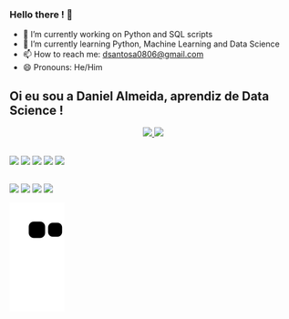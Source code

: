### Hello there ! 👋


- 🔭 I’m currently working on Python and SQL scripts
- 🌱 I’m currently learning Python, Machine Learning and Data Science
- 📫 How to reach me: dsantosa0806@gmail.com
- 😄 Pronouns: He/Him


## Oi eu sou a Daniel Almeida, aprendiz de Data Science !
<div align="center">
  <a href="https://github.com/dsantosa0806">
  <img height="200em" src="https://github-readme-stats.vercel.app/api?username=dsantosa0806&show_icons=true&theme=radical&include_all_commits=true&count_private=true"/>
  <img height="200em" src="https://github-readme-stats.vercel.app/api/top-langs/?username=dsantosa0806&layout=compact&langs_count=7&theme=radical"/>
</div>
 
<div style="display: inline_block"><br> 
  

  <a href="" target="_blank"><img src="https://img.shields.io/badge/Python-14354C?style=for-the-badge&logo=python&logoColor=white" target="_blank"></a>
  <a href="" target="_blank"><img src="https://img.shields.io/badge/PostgreSQL-316192?style=for-the-badge&logo=postgresql&logoColor=white" target="_blank"></a>
  <a href="" target="_blank"><img src="https://img.shields.io/badge/MySQL-00000F?style=for-the-badge&logo=mysql&logoColor=white" target="_blank"></a>
  <a href="" target="_blank"><img src="https://img.shields.io/badge/Microsoft_SQL_Server-CC2927?style=for-the-badge&logo=microsoft-sql-server&logoColor=white" target="_blank"></a>
  <a href="" target="_blank"><img src="https://img.shields.io/badge/Microsoft_Excel-217346?style=for-the-badge&logo=microsoft-excel&logoColor=white" target="_blank"></a>

</div>
  
  ##
 
<div> 
 <a href="https://discord.gg/pDbY76q8Qf" target="_blank"><img src="https://img.shields.io/badge/Discord-7289DA?style=for-the-badge&logo=discord&logoColor=white" target="_blank"></a> 
  <a href = "mailto:dsantosa0806@gmail.com"><img src="https://img.shields.io/badge/Gmail-D14836?style=for-the-badge&logo=gmail&logoColor=white" target="_blank"></a>
  <a href="" target="_blank"><img src="https://img.shields.io/badge/-LinkedIn-%230077B5?style=for-the-badge&logo=linkedin&logoColor=white" target="_blank"></a>
  <a href="" target="_blank"><img src="https://img.shields.io/badge/Twitter-1DA1F2?style=for-the-badge&logo=twitter&logoColor=white" target="_blank"></a>

  
 
  ![Snake animation](https://github.com/rafaballerini/rafaballerini/blob/output/github-contribution-grid-snake.svg)
 
</div>

